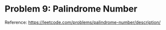 # Problem 9: Palindrome Number

Reference: https://leetcode.com/problems/palindrome-number/description/